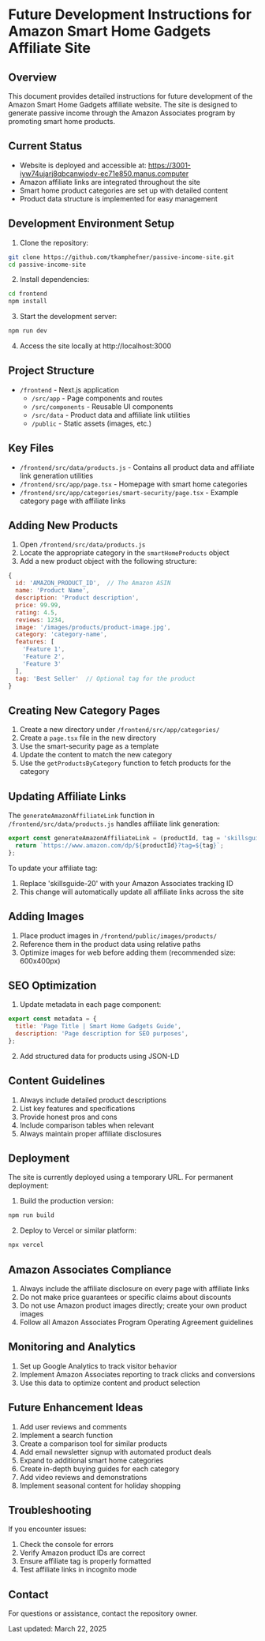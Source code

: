 # Future Development Instructions for Amazon Smart Home Gadgets Affiliate Site

## Overview
This document provides detailed instructions for future development of the Amazon Smart Home Gadgets affiliate website. The site is designed to generate passive income through the Amazon Associates program by promoting smart home products.

## Current Status
- Website is deployed and accessible at: https://3001-iyw74ujarj8qbcanwjodv-ec71e850.manus.computer
- Amazon affiliate links are integrated throughout the site
- Smart home product categories are set up with detailed content
- Product data structure is implemented for easy management

## Development Environment Setup
1. Clone the repository:
```bash
git clone https://github.com/tkamphefner/passive-income-site.git
cd passive-income-site
```

2. Install dependencies:
```bash
cd frontend
npm install
```

3. Start the development server:
```bash
npm run dev
```

4. Access the site locally at http://localhost:3000

## Project Structure
- `/frontend` - Next.js application
  - `/src/app` - Page components and routes
  - `/src/components` - Reusable UI components
  - `/src/data` - Product data and affiliate link utilities
  - `/public` - Static assets (images, etc.)

## Key Files
- `/frontend/src/data/products.js` - Contains all product data and affiliate link generation utilities
- `/frontend/src/app/page.tsx` - Homepage with smart home categories
- `/frontend/src/app/categories/smart-security/page.tsx` - Example category page with affiliate links

## Adding New Products
1. Open `/frontend/src/data/products.js`
2. Locate the appropriate category in the `smartHomeProducts` object
3. Add a new product object with the following structure:
```javascript
{
  id: 'AMAZON_PRODUCT_ID',  // The Amazon ASIN
  name: 'Product Name',
  description: 'Product description',
  price: 99.99,
  rating: 4.5,
  reviews: 1234,
  image: '/images/products/product-image.jpg',
  category: 'category-name',
  features: [
    'Feature 1',
    'Feature 2',
    'Feature 3'
  ],
  tag: 'Best Seller'  // Optional tag for the product
}
```

## Creating New Category Pages
1. Create a new directory under `/frontend/src/app/categories/`
2. Create a `page.tsx` file in the new directory
3. Use the smart-security page as a template
4. Update the content to match the new category
5. Use the `getProductsByCategory` function to fetch products for the category

## Updating Affiliate Links
The `generateAmazonAffiliateLink` function in `/frontend/src/data/products.js` handles affiliate link generation:
```javascript
export const generateAmazonAffiliateLink = (productId, tag = 'skillsguide-20') => {
  return `https://www.amazon.com/dp/${productId}?tag=${tag}`;
};
```

To update your affiliate tag:
1. Replace 'skillsguide-20' with your Amazon Associates tracking ID
2. This change will automatically update all affiliate links across the site

## Adding Images
1. Place product images in `/frontend/public/images/products/`
2. Reference them in the product data using relative paths
3. Optimize images for web before adding them (recommended size: 600x400px)

## SEO Optimization
1. Update metadata in each page component:
```javascript
export const metadata = {
  title: 'Page Title | Smart Home Gadgets Guide',
  description: 'Page description for SEO purposes',
};
```

2. Add structured data for products using JSON-LD

## Content Guidelines
1. Always include detailed product descriptions
2. List key features and specifications
3. Provide honest pros and cons
4. Include comparison tables when relevant
5. Always maintain proper affiliate disclosures

## Deployment
The site is currently deployed using a temporary URL. For permanent deployment:

1. Build the production version:
```bash
npm run build
```

2. Deploy to Vercel or similar platform:
```bash
npx vercel
```

## Amazon Associates Compliance
1. Always include the affiliate disclosure on every page with affiliate links
2. Do not make price guarantees or specific claims about discounts
3. Do not use Amazon product images directly; create your own product images
4. Follow all Amazon Associates Program Operating Agreement guidelines

## Monitoring and Analytics
1. Set up Google Analytics to track visitor behavior
2. Implement Amazon Associates reporting to track clicks and conversions
3. Use this data to optimize content and product selection

## Future Enhancement Ideas
1. Add user reviews and comments
2. Implement a search function
3. Create a comparison tool for similar products
4. Add email newsletter signup with automated product deals
5. Expand to additional smart home categories
6. Create in-depth buying guides for each category
7. Add video reviews and demonstrations
8. Implement seasonal content for holiday shopping

## Troubleshooting
If you encounter issues:
1. Check the console for errors
2. Verify Amazon product IDs are correct
3. Ensure affiliate tag is properly formatted
4. Test affiliate links in incognito mode

## Contact
For questions or assistance, contact the repository owner.

Last updated: March 22, 2025
